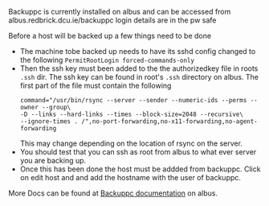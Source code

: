 Backuppc is currently installed on albus and can be accessed from albus.redbrick.dcu.ie/backuppc login details are in the pw safe

Before a host will be backed up a few things need to be done

- The machine tobe backed up needs to have its sshd config changed to the
  following `PermitRootLogin forced-commands-only`
- Then the ssh key must been added to the the authorizedkey file in roots
  `.ssh` dir. The ssh key can be found in root's `.ssh` directory on albus.
  The first part of the file must contain the following
  ```
  command="/usr/bin/rsync --server --sender --numeric-ids --perms --owner --group\
  -D --links --hard-links --times --block-size=2048 --recursive\
  --ignore-times . /",no-port-forwarding,no-x11-forwarding,no-agent-forwarding
  ```
  This may change depending on the location of rsync on the server.
- You should test that you can ssh as root from albus to what ever server
  you are backing up.
- Once this has been done the host must be addded from backuppc. Click on
  edit host and and add the hostname with the user of backuppc.

More Docs can be found at [Backuppc documentation](https://albus.redbrick.dcu.ie/backuppc/index.cgi?action=view&type=docs)
on albus.
